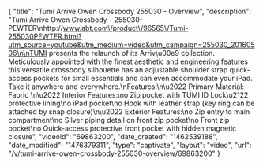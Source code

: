 {
    "title": "Tumi Arrive Owen Crossbody 255030 - Overview",
    "description": "Tumi Arrive Owen Crossbody - 255030-PEWTER\nhttp:\/\/www.abt.com\/product\/96565\/Tumi-255030PEWTER.html?utm_source=youtube&utm_medium=video&utm_campaign=255030_20160506\n\nTUMI presents the relaunch of its Arriv\u00e9 collection. Meticulously appointed with the finest aesthetic and engineering features this versatile crossbody silhouette has an adjustable shoulder strap quick-access pockets for small essentials and can even accommodate your iPad. Take it anywhere and everywhere.\nFeatures:\n\u2022 Primary Material: Fabric \n\u2022 Interior Features:\no Zip pocket with TUMI ID Lock\u2122 protective lining\no iPad pocket\no Hook with leather strap (key ring can be attached by snap closure)\n\u2022 Exterior Features:\no Zip entry to main compartment\no Silver piping detail on front zip pocket\no Front zip pocket\no Quick-access protective front pocket with hidden magnetic closure",
    "videoid": "69863200",
    "date_created": "1462539188",
    "date_modified": "1476379311",
    "type": "captivate",
    "layout": "video",
    "url": "\/v\/tumi-arrive-owen-crossbody-255030-overview\/69863200"
}